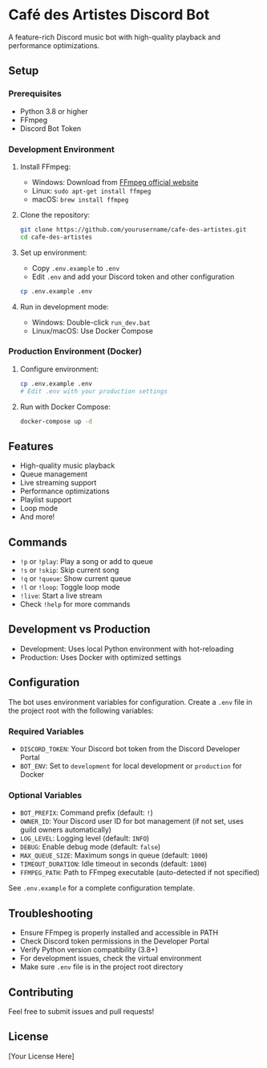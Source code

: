 # Café des Artistes Discord Bot

A feature-rich Discord music bot with high-quality playback and performance optimizations.

## Setup

### Prerequisites
- Python 3.8 or higher
- FFmpeg
- Discord Bot Token

### Development Environment

1. Install FFmpeg:
   - Windows: Download from [FFmpeg official website](https://ffmpeg.org/download.html)
   - Linux: `sudo apt-get install ffmpeg`
   - macOS: `brew install ffmpeg`

2. Clone the repository:
   ```bash
   git clone https://github.com/yourusername/cafe-des-artistes.git
   cd cafe-des-artistes
   ```

3. Set up environment:
   - Copy `.env.example` to `.env`
   - Edit `.env` and add your Discord token and other configuration
   ```bash
   cp .env.example .env
   ```

4. Run in development mode:
   - Windows: Double-click `run_dev.bat`
   - Linux/macOS: Use Docker Compose

### Production Environment (Docker)

1. Configure environment:
   ```bash
   cp .env.example .env
   # Edit .env with your production settings
   ```

2. Run with Docker Compose:
   ```bash
   docker-compose up -d
   ```

## Features
- High-quality music playback
- Queue management
- Live streaming support
- Performance optimizations
- Playlist support
- Loop mode
- And more!

## Commands
- `!p` or `!play`: Play a song or add to queue
- `!s` or `!skip`: Skip current song
- `!q` or `!queue`: Show current queue
- `!l` or `!loop`: Toggle loop mode
- `!live`: Start a live stream
- Check `!help` for more commands

## Development vs Production
- Development: Uses local Python environment with hot-reloading
- Production: Uses Docker with optimized settings

## Configuration

The bot uses environment variables for configuration. Create a `.env` file in the project root with the following variables:

### Required Variables
- `DISCORD_TOKEN`: Your Discord bot token from the Discord Developer Portal
- `BOT_ENV`: Set to `development` for local development or `production` for Docker

### Optional Variables
- `BOT_PREFIX`: Command prefix (default: `!`)
- `OWNER_ID`: Your Discord user ID for bot management (if not set, uses guild owners automatically)
- `LOG_LEVEL`: Logging level (default: `INFO`)
- `DEBUG`: Enable debug mode (default: `false`)
- `MAX_QUEUE_SIZE`: Maximum songs in queue (default: `1000`)
- `TIMEOUT_DURATION`: Idle timeout in seconds (default: `1800`)
- `FFMPEG_PATH`: Path to FFmpeg executable (auto-detected if not specified)

See `.env.example` for a complete configuration template.

## Troubleshooting
- Ensure FFmpeg is properly installed and accessible in PATH
- Check Discord token permissions in the Developer Portal
- Verify Python version compatibility (3.8+)
- For development issues, check the virtual environment
- Make sure `.env` file is in the project root directory

## Contributing
Feel free to submit issues and pull requests!

## License
[Your License Here]